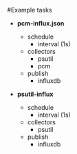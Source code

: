 #Example tasks

- **pcm-influx.json**
  - schedule
    - interval (1s)
  - collectors
    - psutil
    - pcm
  - publish
    - influxdb  

- **psutil-influx**
  - schedule
    - interval (1s)
  - collectors
    - psutil
  - publish
    - influxdb  
